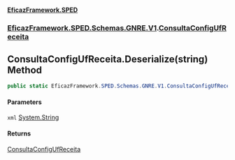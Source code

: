 #### [EficazFramework.SPED](EficazFrameworkSPED.md 'EficazFramework SPED')
### [EficazFramework.SPED.Schemas.GNRE.V1](EficazFramework.SPED.Schemas.GNRE.V1.md 'EficazFramework.SPED.Schemas.GNRE.V1').[ConsultaConfigUfReceita](EficazFramework.SPED.Schemas.GNRE.V1/ConsultaConfigUfReceita.md 'EficazFramework.SPED.Schemas.GNRE.V1.ConsultaConfigUfReceita')

## ConsultaConfigUfReceita.Deserialize(string) Method

```csharp
public static EficazFramework.SPED.Schemas.GNRE.V1.ConsultaConfigUfReceita Deserialize(string xml);
```
#### Parameters

<a name='EficazFramework.SPED.Schemas.GNRE.V1.ConsultaConfigUfReceita.Deserialize(string).xml'></a>

`xml` [System.String](https://docs.microsoft.com/en-us/dotnet/api/System.String 'System.String')

#### Returns
[ConsultaConfigUfReceita](EficazFramework.SPED.Schemas.GNRE.V1/ConsultaConfigUfReceita.md 'EficazFramework.SPED.Schemas.GNRE.V1.ConsultaConfigUfReceita')